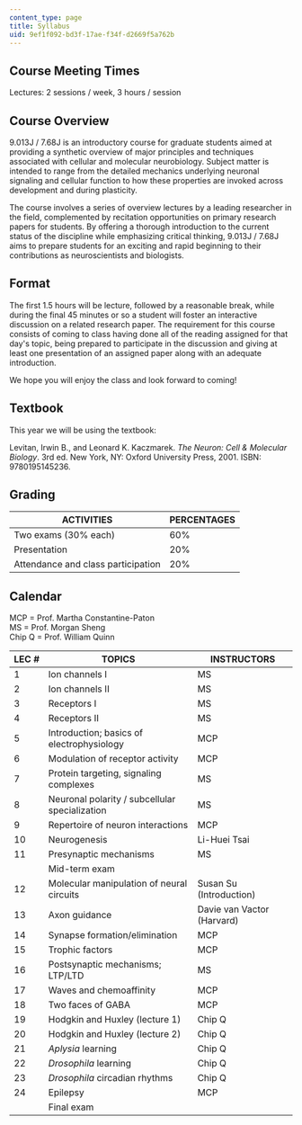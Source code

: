 ```yaml
---
content_type: page
title: Syllabus
uid: 9ef1f092-bd3f-17ae-f34f-d2669f5a762b
---
```


Course Meeting Times
--------------------

Lectures: 2 sessions / week, 3 hours / session

Course Overview
---------------

9.013J / 7.68J is an introductory course for graduate students aimed at providing a synthetic overview of major principles and techniques associated with cellular and molecular neurobiology. Subject matter is intended to range from the detailed mechanics underlying neuronal signaling and cellular function to how these properties are invoked across development and during plasticity.

The course involves a series of overview lectures by a leading researcher in the field, complemented by recitation opportunities on primary research papers for students. By offering a thorough introduction to the current status of the discipline while emphasizing critical thinking, 9.013J / 7.68J aims to prepare students for an exciting and rapid beginning to their contributions as neuroscientists and biologists.

Format
------

The first 1.5 hours will be lecture, followed by a reasonable break, while during the final 45 minutes or so a student will foster an interactive discussion on a related research paper. The requirement for this course consists of coming to class having done all of the reading assigned for that day's topic, being prepared to participate in the discussion and giving at least one presentation of an assigned paper along with an adequate introduction.

We hope you will enjoy the class and look forward to coming!

Textbook
--------

This year we will be using the textbook:

Levitan, Irwin B., and Leonard K. Kaczmarek. _The Neuron: Cell & Molecular Biology_. 3rd ed. New York, NY: Oxford University Press, 2001. ISBN: 9780195145236.

Grading
-------

| ACTIVITIES | PERCENTAGES |
| --- | --- |
| Two exams (30% each) | 60% |
| Presentation | 20% |
| Attendance and class participation | 20% 

Calendar
--------

MCP = Prof. Martha Constantine-Paton  
MS = Prof. Morgan Sheng  
Chip Q = Prof. William Quinn

| LEC # | TOPICS | INSTRUCTORS |
| --- | --- | --- |
| 1 | Ion channels I | MS |
| 2 | Ion channels II | MS |
| 3 | Receptors I | MS |
| 4 | Receptors II | MS |
| 5 | Introduction; basics of electrophysiology | MCP |
| 6 | Modulation of receptor activity | MCP |
| 7 | Protein targeting, signaling complexes | MS |
| 8 | Neuronal polarity / subcellular specialization | MS |
| 9 | Repertoire of neuron interactions | MCP |
| 10 | Neurogenesis | Li-Huei Tsai |
| 11 | Presynaptic mechanisms | MS |
| &nbsp; | Mid-term exam | &nbsp; |
| 12 | Molecular manipulation of neural circuits | Susan Su (Introduction) |
| 13 | Axon guidance | Davie van Vactor (Harvard) |
| 14 | Synapse formation/elimination | MCP |
| 15 | Trophic factors | MCP |
| 16 | Postsynaptic mechanisms; LTP/LTD | MS |
| 17 | Waves and chemoaffinity | MCP |
| 18 | Two faces of GABA | MCP |
| 19 | Hodgkin and Huxley (lecture 1) | Chip Q |
| 20 | Hodgkin and Huxley (lecture 2) | Chip Q |
| 21 | _Aplysia_ learning | Chip Q |
| 22 | _Drosophila_ learning | Chip Q |
| 23 | _Drosophila_ circadian rhythms | Chip Q |
| 24 | Epilepsy | MCP |
| &nbsp; | Final exam |